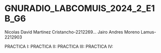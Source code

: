 # GNURADIO_LABCOMUIS_2024_2_E1B_G6
Nicolas David Martinez Cristancho-2212269...
Jairo Andres Moreno Lamus-2212903

PRACTICA I:
PRACTICA II:
PRACTICA III:
PRACTICA IV:
